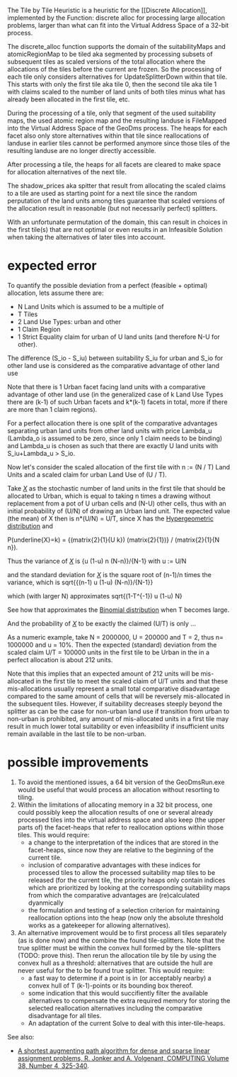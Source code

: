 The Tile by Tile Heuristic is a heuristic for the [[Discrete Allocation]], implemented by the Function: discrete alloc for processing large allocation problems, larger than what can fit into the Virtual Address Space of a 32-bit process.

The discrete_alloc function supports the domain of the suitabilityMaps and atomicRegionMap to be tiled aka segmented by processing subsets of subsequent tiles as scaled versions of the total allocation where the allocations of the tiles before the current are frozen. So the processing of each tile only considers alternatives for UpdateSplitterDown within that tile. This starts with only the first tile aka tile 0, then the second tile aka tile 1 with claims scaled to the number of land units of both tiles minus what has already been allocated in the first tile, etc.

During the processing of a tile, only that segment of the used suitability maps, the used atomic region map and the resulting landuse is FileMapped into the Virtual Address Space of the GeoDms process. The heaps for each facet also only store alternatives within that tile since reallocations of landuse in earlier tiles cannot be performed anymore since those tiles of the resulting landuse are no longer directly accessible.

After processing a tile, the heaps for all facets are cleared to make space for allocation alternatives of the next tile.

The shadow_prices aka spitter that result from allocating the scaled claims to a tile are used as starting point for a next tile since the random perputation of the land units among tiles guarantee that scaled versions of the allocation result in reasonable (but not necessarily perfect) splitters.

With an unfortunate permutation of the domain, this can result in choices in the first tile(s) that are not optimal or even results in an
Infeasible Solution when taking the alternatives of later tiles into account.

# expected error

To quantify the possible deviation from a perfect (feasible + optimal) allocation, lets assume there are:
- N Land Units which is assumed to be a multiple of
- T Tiles
- 2 Land Use Types: urban and other
- 1 Claim Region
- 1 Strict Equality claim for urban of U land units (and therefore N-U for other).

The difference (S_io - S_iu) between suitability S_iu for urban and S_io for other land use is considered as the comparative advantage of other land use

Note that there is 1 Urban facet facing land units with a comparative advantage of other land use (in the generalized case of k Land Use Types there are (k-1) of such Urban facets and k*(k-1) facets in total, more if there are more than 1 claim
regions).

For a perfect allocation there is one split of the comparative advantages separating urban land units from other land units with price Lambda_u (Lambda_o is assumed to be zero, since only 1 claim needs to be binding) and Lambda_u is chosen as such that there are exactly U land units with S_iu+Lambda_u \> S_io.

Now let's consider the scaled allocation of the first tile with n := (N / T) Land Units and a scaled claim for urban Land Use of (U / T).

Take <ins>*X*</ins> as the stochastic number of land units in the first tile that should be allocated to Urban, which is equal to taking n times a drawing without replacement from a pot of U urban cells and (N-U) other cells, thus with an initial probability of (U/N) of drawing an Urban land unit. The expected value (the mean) of X then is n*(U/N) = U/T, since X has the [Hypergeometric distribution](http://en.wikipedia.org/wiki/Hypergeometric_distribution) and

<m>P(underline{X}=k) = {(matrix{2}{1}{U k}) (matrix{2}{1})} / (matrix{2}{1}{N n})</m>.

Thus the variance of <ins>*X*</ins> is <m>{u (1-u) n (N-n)}/{N-1}</m> with <m>u := U/N</m>

and the standard deviation for <ins>*X*</ins> is the square root of (n-1)/n times the variance, which is <m>sqrt{{(n-1) u (1-u) (N-n)}/{N-1}}</m>

which (with larger N) approximates <m>sqrt{(1-T^{-1}) u (1-u) N}</m>

See how that approximates the [Binomial distribution](http://en.wikipedia.org/wiki/Binomial_distribution) when T becomes large.

And the probability of <ins>*X*</ins> to be exactly the claimed (U/T) is only ...

As a numeric example, take N = 2000000, U = 200000 and T = 2, thus n= 1000000 and u = 10%. Then the expected (standard) deviation from the scaled claim U/T = 100000 units in the first tile to be Urban in the in a perfect allocation is about 212 units.

Note that this implies that an expected amount of 212 units will be mis-allocated in the first tile to meet the scaled claim of U/T units and that these mis-allocations usually represent a small total comparative disadvantage compared to the same amount of cells that will be reversely mis-allocated in the subsequent tiles. However, if suitability decreases steeply beyond the splitter as can be the case for non-urban land use if transition from urban to non-urban is prohibited, any amount of mis-allocated units in a first tile may result in much lower total suitability or even infeasibility if insufficient units remain available in the last tile to be non-urban.

# possible improvements

1. To avoid the mentioned issues, a 64 bit version of the GeoDmsRun.exe would be useful that would process an allocation without resorting to tiling.
2. Within the limitations of allocating memory in a 32 bit process, one could possibly keep the allocation results of one or several already     processed tiles into the virtual address space and also keep (the upper parts of) the facet-heaps that refer to reallocation options within those tiles. This would require:
    - a change to the interpretation of the indices that are stored in the facet-heaps, since now they are relative to the beginning of the current tile.
    - inclusion of comparative advantages with these indices for processed tiles to allow the processed suitability map tiles to be released (for the current tile, the priority heaps only contain indices which are prioritized by looking at the corresponding suitability maps from which the comparative         advantages are (re)calculated dyanmically     
     - the formulation and testing of a selection criterion for maintaining reallocation options into the heap (now only the absolute threshold works as a gatekeeper for allowing alternatives).
3.  An alternative improvement would be to first process all tiles separately (as is done now) and the combine the found tile-splitters. Note that the true splitter must be within the convex hull formed by the tile-splitters (TODO: prove this). Then rerun the allocation tile by tile by using the convex hull as a threshold: alternatives that are outside the hull are never useful for the to be found true splitter. This would require:
    - a fast way to determine if a point is in (or acceptably nearby) a convex hull of T (k-1)-points or its bounding box thereof.
    - some indication that this would succifiently filter the available alternatives to compensate the extra required memory for storing the selected reallocation alternatives including the comparative disadvantage for all tiles.
    - An adaptation of the current Solve to deal with this inter-tile-heaps.

See also:

- [A shortest augmenting path algorithm for dense and sparse linear assignment problems, R. Jonker and A. Volgenant, COMPUTING Volume 38, Number 4, 325-340](http://www.springerlink.com/content/7003m6n54004m004/).
